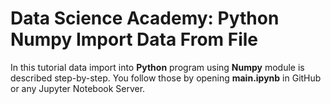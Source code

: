 # Data Science Academy: Python Numpy Import Data From File

In this tutorial data import into **Python** program using **Numpy** module is described step-by-step. You follow those by opening **main.ipynb** in GitHub or any Jupyter Notebook Server.
